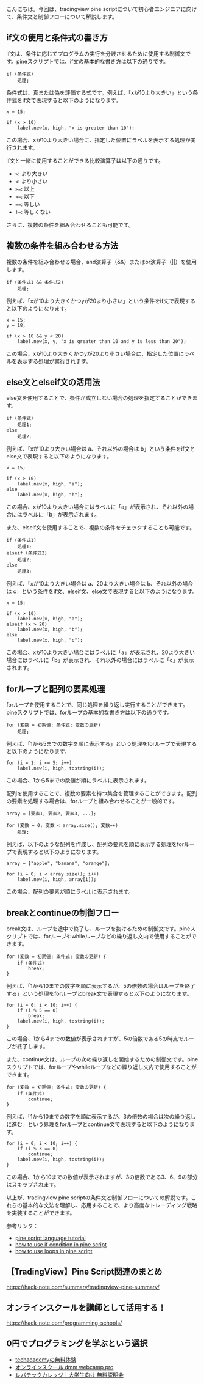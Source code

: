 <!--
title:   【tradingview】pineスクリプト：条件文と制御フロー
tags:    TradingView,pine
id:      381642dccb55fc39473d
private: false
-->


こんにちは。今回は、tradingview pine scriptについて初心者エンジニアに向けて、条件文と制御フローについて解説します。

## if文の使用と条件式の書き方
if文は、条件に応じてプログラムの実行を分岐させるために使用する制御文です。pineスクリプトでは、if文の基本的な書き方は以下の通りです。

```pinescript
if (条件式)
    処理;
```

条件式は、真または偽を評価する式です。例えば、「xが10より大きい」という条件式をif文で表現すると以下のようになります。

```pinescript
x = 15;

if (x > 10)
    label.new(x, high, "x is greater than 10");
```

この場合、xが10より大きい場合に、指定した位置にラベルを表示する処理が実行されます。

if文と一緒に使用することができる比較演算子は以下の通りです。

- `>`: より大きい
- `<`: より小さい
- `>=`: 以上
- `<=`: 以下
- `==`: 等しい
- `!=`: 等しくない

さらに、複数の条件を組み合わせることも可能です。

## 複数の条件を組み合わせる方法
複数の条件を組み合わせる場合、and演算子（&&）またはor演算子（||）を使用します。

```pinescript
if (条件式1 && 条件式2)
    処理;
```

例えば、「xが10より大きくかつyが20より小さい」という条件をif文で表現すると以下のようになります。

```pinescript
x = 15;
y = 18;

if (x > 10 && y < 20)
    label.new(x, y, "x is greater than 10 and y is less than 20");
```

この場合、xが10より大きくかつyが20より小さい場合に、指定した位置にラベルを表示する処理が実行されます。

## else文とelseif文の活用法
else文を使用することで、条件が成立しない場合の処理を指定することができます。

```pinescript
if (条件式)
    処理1;
else
    処理2;
```

例えば、「xが10より大きい場合は a、それ以外の場合は b」という条件をif文とelse文で表現すると以下のようになります。

```pinescript
x = 15;

if (x > 10)
    label.new(x, high, "a");
else
    label.new(x, high, "b");
```

この場合、xが10より大きい場合にはラベルに「a」が表示され、それ以外の場合にはラベルに「b」が表示されます。

また、elseif文を使用することで、複数の条件をチェックすることも可能です。

```pinescript
if (条件式1)
    処理1;
elseif (条件式2)
    処理2;
else
    処理3;
```

例えば、「xが10より大きい場合は a、20より大きい場合は b、それ以外の場合は c」という条件をif文、elseif文、else文で表現すると以下のようになります。

```pinescript
x = 15;

if (x > 10)
    label.new(x, high, "a");
elseif (x > 20)
    label.new(x, high, "b");
else
    label.new(x, high, "c");
```

この場合、xが10より大きい場合にはラベルに「a」が表示され、20より大きい場合にはラベルに「b」が表示され、それ以外の場合にはラベルに「c」が表示されます。

## forループと配列の要素処理
forループを使用することで、同じ処理を繰り返し実行することができます。pineスクリプトでは、forループの基本的な書き方は以下の通りです。

```pinescript
for (変数 = 初期値; 条件式; 変数の更新)
    処理;
```

例えば、「1から5までの数字を順に表示する」という処理をforループで表現すると以下のようになります。

```pinescript
for (i = 1; i <= 5; i++)
    label.new(i, high, tostring(i));
```

この場合、1から5までの数値が順にラベルに表示されます。

配列を使用することで、複数の要素を持つ集合を管理することができます。配列の要素を処理する場合は、forループと組み合わせることが一般的です。

```pinescript
array = [要素1, 要素2, 要素3, ...];

for (変数 = 0; 変数 < array.size(); 変数++)
    処理;
```

例えば、以下のような配列を作成し、配列の要素を順に表示する処理をforループで表現すると以下のようになります。

```pinescript
array = ["apple", "banana", "orange"];

for (i = 0; i < array.size(); i++)
    label.new(i, high, array[i]);
```

この場合、配列の要素が順にラベルに表示されます。

## breakとcontinueの制御フロー
break文は、ループを途中で終了し、ループを抜けるための制御文です。pineスクリプトでは、forループやwhileループなどの繰り返し文内で使用することができます。

```pinescript
for (変数 = 初期値; 条件式; 変数の更新) {
    if (条件式)
        break;
}
```

例えば、「1から10までの数字を順に表示するが、5の倍数の場合はループを終了する」という処理をforループとbreak文で表現すると以下のようになります。

```pinescript
for (i = 0; i < 10; i++) {
    if (i % 5 == 0)
        break;
    label.new(i, high, tostring(i));
}
```

この場合、1から4までの数値が表示されますが、5の倍数である5の時点でループが終了します。

また、continue文は、ループの次の繰り返しを開始するための制御文です。pineスクリプトでは、forループやwhileループなどの繰り返し文内で使用することができます。

```pinescript
for (変数 = 初期値; 条件式; 変数の更新) {
    if (条件式)
        continue;
}
```

例えば、「1から10までの数字を順に表示するが、3の倍数の場合は次の繰り返しに進む」という処理をforループとcontinue文で表現すると以下のようになります。

```pinescript
for (i = 0; i < 10; i++) {
    if (i % 3 == 0)
        continue;
    label.new(i, high, tostring(i));
}
```

この場合、1から10までの数値が表示されますが、3の倍数である3、6、9の部分はスキップされます。

以上が、tradingview pine scriptの条件文と制御フローについての解説です。これらの基本的な文法を理解し、応用することで、より高度なトレーディング戦略を実装することができます。

参考リンク：
- [pine script language tutorial](https://www.tradingview.com/pine-script-docs/en/v5/tutorials/conditionals.html)
- [how to use if condition in pine script](https://www.tradingview.com/script/agwzwm29-srsi-rubberband-strategy/)
- [how to use loops in pine script](https://www.tradingview.com/tutorial/how-to-use-loops-in-pine-script)



## 【TradingView】Pine Script関連のまとめ
https://hack-note.com/summary/tradingview-pine-summary/



## オンラインスクールを講師として活用する！
https://hack-note.com/programming-schools/



## 0円でプログラミングを学ぶという選択
- [techacademyの無料体験](//af.moshimo.com/af/c/click?a_id=2612475&amp;p_id=1555&amp;pc_id=2816&amp;pl_id=22706&amp;url=https%3a%2f%2ftechacademy.jp%2fhtmlcss-trial%3futm_source%3dmoshimo%26utm_medium%3daffiliate%26utm_campaign%3dtextad)
- [オンラインスクール dmm webcamp pro](//af.moshimo.com/af/c/click?a_id=2612482&amp;p_id=1363&amp;pc_id=2297&amp;pl_id=39999&amp;guid=on)
- [レバテックカレッジ｜大学生向け 無料説明会](//af.moshimo.com/af/c/click?a_id=4071793&p_id=3198&pc_id=7488&pl_id=41848)
